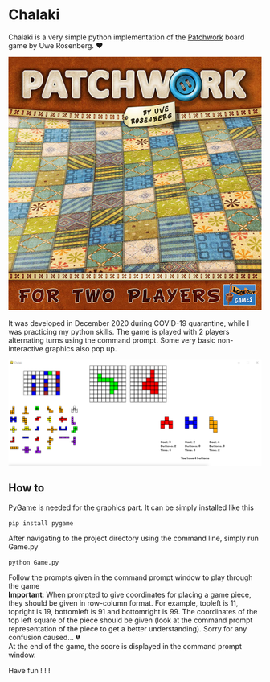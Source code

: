 # Chalaki
Chalaki is a very simple python implementation of the [Patchwork](https://lookout-spiele.de/en/games/patchwork.html) board game by Uwe Rosenberg. :heart:   

![Cover of the original board game version](/assets/cover.jpg)      

It was developed in December 2020 during COVID-19 quarantine, while I was practicing my python skills. The game is played with 2 players alternating turns using the command prompt. Some very basic non-interactive graphics also pop up.   

![Screenshot of a game in progress](/assets/screenshot.png)    

## How to
[PyGame](https://www.pygame.org/) is needed for the graphics part. It can be simply installed like this
```
pip install pygame 
```
After navigating to the project directory using the command line, simply run Game.py
```
python Game.py
```

Follow the prompts given in the command prompt window to play through the game   
**Important**: When prompted to give coordinates for placing a game piece, they should be given in row-column format. For example, topleft is 11, topright is 19, bottomleft is 91 and bottomright is 99. The coordinates of the top left square of the piece should be given (look at the command prompt representation of the piece to get a better understanding). Sorry for any confusion caused... :broken_heart:    
At the end of the game, the score is displayed in the command prompt window.       
       
       
Have fun ! ! !      
     
     
